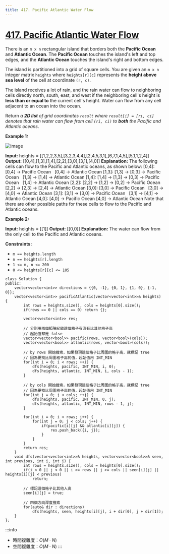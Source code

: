 ```yaml
---
title: 417. Pacific Atlantic Water Flow
---
```


# [417\. Pacific Atlantic Water Flow](https://leetcode.com/problems/pacific-atlantic-water-flow/)

There is an `m x n` rectangular island that borders both the **Pacific Ocean** and **Atlantic Ocean**. The **Pacific Ocean** touches the island's left and top edges, and the **Atlantic Ocean** touches the island's right and bottom edges.

The island is partitioned into a grid of square cells. You are given an `m x n` integer matrix `heights` where `heights[r][c]` represents the **height above sea level** of the cell at coordinate `(r, c)`.

The island receives a lot of rain, and the rain water can flow to neighboring cells directly north, south, east, and west if the neighboring cell's height is **less than or equal to** the current cell's height. Water can flow from any cell adjacent to an ocean into the ocean.

Return _a **2D list** of grid coordinates _`result`_ where _`result[i] = [ri, ci]`_ denotes that rain water can flow from cell _`(ri, ci)`_ to **both** the Pacific and Atlantic oceans_.

**Example 1:**

![image](https://assets.leetcode.com/uploads/2021/06/08/waterflow-grid.jpg)

**Input:** heights = \[\[1,2,2,3,5\],\[3,2,3,4,4\],\[2,4,5,3,1\],\[6,7,1,4,5\],\[5,1,1,2,4\]\]
**Output:** \[\[0,4\],\[1,3\],\[1,4\],\[2,2\],\[3,0\],\[3,1\],\[4,0\]\]
**Explanation:** The following cells can flow to the Pacific and Atlantic oceans, as shown below:
\[0,4\]: \[0,4\] -> Pacific Ocean
       \[0,4\] -> Atlantic Ocean
\[1,3\]: \[1,3\] -> \[0,3\] -> Pacific Ocean
       \[1,3\] -> \[1,4\] -> Atlantic Ocean
\[1,4\]: \[1,4\] -> \[1,3\] -> \[0,3\] -> Pacific Ocean
       \[1,4\] -> Atlantic Ocean
\[2,2\]: \[2,2\] -> \[1,2\] -> \[0,2\] -> Pacific Ocean
       \[2,2\] -> \[2,3\] -> \[2,4\] -> Atlantic Ocean
\[3,0\]: \[3,0\] -> Pacific Ocean
       \[3,0\] -> \[4,0\] -> Atlantic Ocean
\[3,1\]: \[3,1\] -> \[3,0\] -> Pacific Ocean
       \[3,1\] -> \[4,1\] -> Atlantic Ocean
\[4,0\]: \[4,0\] -> Pacific Ocean
       \[4,0\] -> Atlantic Ocean
Note that there are other possible paths for these cells to flow to the Pacific and Atlantic oceans.

**Example 2:**

**Input:** heights = \[\[1\]\]
**Output:** \[\[0,0\]\]
**Explanation:** The water can flow from the only cell to the Pacific and Atlantic oceans.

**Constraints:**

-   `m == heights.length`
-   `n == heights[r].length`
-   `1 <= m, n <= 200`
-   `0 <= heights[r][c] <= 105`

```cpp=
class Solution {
public:
    vector<vector<int>> directions = {{0, -1}, {0, 1}, {1, 0}, {-1, 0}};
    vector<vector<int>> pacificAtlantic(vector<vector<int>>& heights) {
        int rows = heights.size(), cols = heights[0].size();
        if(rows == 0 || cols == 0) return {};

        vector<vector<int>> res;

        // 分別用兩個矩陣紀錄這個格子有沒有比其他格子高
        // 起始值都是 false
        vector<vector<bool>> pacific(rows, vector<bool>(cols));
        vector<vector<bool>> atlantic(rows, vector<bool>(cols));

        // by rows 開始搜索，如果發現這個格子比周圍的格子高，就標記 true
        // 因為要找比周圍格子高的值，起始值用 INT_MIN
        for(int i = 0; i < rows; ++i) {
            dfs(heights, pacific, INT_MIN, i, 0);
            dfs(heights, atlantic, INT_MIN, i, cols - 1);
        }

        // by cols 開始搜索，如果發現這個格子比周圍的格子高，就標記 true
        // 因為要找比周圍格子高的值，起始值用 INT_MIN
        for(int j = 0; j < cols; ++j) {
            dfs(heights, pacific, INT_MIN, 0, j);
            dfs(heights, atlantic, INT_MIN, rows - 1, j);
        }

        for(int i = 0; i < rows; i++) {
            for(int j = 0; j < cols; j++) {
                if(pacific[i][j] && atlantic[i][j]) {
                    res.push_back({i, j});
                }
            }
        }
        return res;
    }
    void dfs(vector<vector<int>>& heights, vector<vector<bool>>& seen, int previous, int i, int j) {
        int rows = heights.size(), cols = heights[0].size();
        if(i < 0 || j < 0 || i >= rows || j >= cols || seen[i][j] || heights[i][j] < previous)
            return;

        // 標記這個格子比其他人高
        seen[i][j] = true;

        // 四個方向深度搜索
        for(auto& dir : directions)
            dfs(heights, seen, heights[i][j], i + dir[0], j + dir[1]);
    }
};
```

:::info
- 時間複雜度：$O(M \cdot N)$
- 空間複雜度：$O(M \cdot N)$
:::
